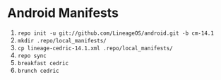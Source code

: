 # Android Manifests

1. `repo init -u git://github.com/LineageOS/android.git -b cm-14.1`
2. `mkdir .repo/local_manifests/`
3. `cp lineage-cedric-14.1.xml .repo/local_manifests/`
4. `repo sync`
5. `breakfast cedric`
6. `brunch cedric`
